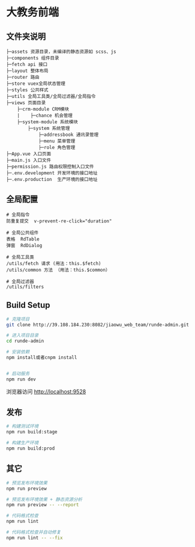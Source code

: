 # 大教务前端

## 文件夹说明
```
├─assets 资源目录，未编译的静态资源如 scss、js
├─components 组件目录
├─fetch api 接口
├─layout 整体布局
├─router 路由
├─store vuex全局状态管理
├─styles 公共样式
├─utils 全局工具类/全局过滤器/全局指令
├─views 页面目录
    ├─crm-module CRM模块
    |    ├─chance 机会管理
    ├─system-module 系统模块
        ├─system 系统管理
            ├─addressbook 通讯录管理
            ├─menu 菜单管理
            ├─role 角色管理
├─App.vue 入口页面
├─main.js 入口文件
├─permission.js 路由权限控制入口文件  
├─.env.development 开发环境的接口地址
├─.env.production  生产环境的接口地址

```


## 全局配置

```
# 全局指令
防重复提交  v-prevent-re-click="duration"

```

```
# 全局公共组件
表格  RdTable
弹窗  RdDialog
```

```
# 全局工具类
/utils/fetch 请求 (用法：this.$fetch)
/utils/common 方法 （用法：this.$common）
```

```
# 全局过滤器
/utils/filters
```

## Build Setup

```bash
# 克隆项目
git clone http://39.108.184.230:8082/jiaowu_web_team/runde-admin.git

# 进入项目目录
cd runde-admin

# 安装依赖
npm install或者cnpm install


# 启动服务
npm run dev
```

浏览器访问 [http://localhost:9528](http://localhost:9528)

## 发布

```bash
# 构建测试环境
npm run build:stage

# 构建生产环境
npm run build:prod
```

## 其它

 
```bash
# 预览发布环境效果
npm run preview

# 预览发布环境效果 + 静态资源分析
npm run preview -- --report

# 代码格式检查
npm run lint

# 代码格式检查并自动修复
npm run lint -- --fix
```

